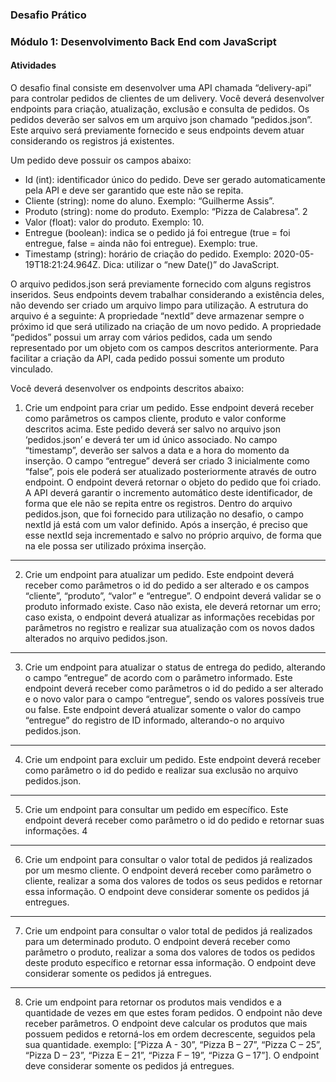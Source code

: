 ### Desafio Prático

### Módulo 1: Desenvolvimento Back End com JavaScript

#### Atividades

O desafio final consiste em desenvolver uma API chamada “delivery-api” para
controlar pedidos de clientes de um delivery. Você deverá desenvolver endpoints
para criação, atualização, exclusão e consulta de pedidos. Os pedidos deverão ser
salvos em um arquivo json chamado “pedidos.json”. Este arquivo será previamente
fornecido e seus endpoints devem atuar considerando os registros já existentes.

Um pedido deve possuir os campos abaixo:

- Id (int): identificador único do pedido. Deve ser gerado automaticamente
pela API e deve ser garantido que este não se repita.
- Cliente (string): nome do aluno. Exemplo: “Guilherme Assis”.
- Produto (string): nome do produto. Exemplo: “Pizza de Calabresa”.
2
- Valor (float): valor do produto. Exemplo: 10.
- Entregue (boolean): indica se o pedido já foi entregue (true = foi entregue,
false = ainda não foi entregue). Exemplo: true.
- Timestamp (string): horário de criação do pedido. Exemplo: 2020-05-
19T18:21:24.964Z. Dica: utilizar o “new Date()” do JavaScript.

O arquivo pedidos.json será previamente fornecido com alguns registros inseridos.
Seus endpoints devem trabalhar considerando a existência deles, não devendo ser
criado um arquivo limpo para utilização. A estrutura do arquivo é a seguinte:
A propriedade “nextId” deve armazenar sempre o próximo id que será utilizado na
criação de um novo pedido. A propriedade “pedidos” possui um array com vários
pedidos, cada um sendo representado por um objeto com os campos descritos
anteriormente. Para facilitar a criação da API, cada pedido possui somente um
produto vinculado.

Você deverá desenvolver os endpoints descritos abaixo:

1. Crie um endpoint para criar um pedido. Esse endpoint deverá receber como
parâmetros os campos cliente, produto e valor conforme descritos acima.
Este pedido deverá ser salvo no arquivo json ‘pedidos.json’ e deverá ter um
id único associado. No campo “timestamp”, deverão ser salvos a data e a
hora do momento da inserção. O campo “entregue” deverá ser criado 
3
inicialmente como “false”, pois ele poderá ser atualizado posteriormente
através de outro endpoint. O endpoint deverá retornar o objeto do pedido
que foi criado.
A API deverá garantir o incremento automático deste identificador, de forma
que ele não se repita entre os registros. Dentro do arquivo pedidos.json, que
foi fornecido para utilização no desafio, o campo nextId já está com um valor
definido. Após a inserção, é preciso que esse nextId seja incrementado e
salvo no próprio arquivo, de forma que na ele possa ser utilizado próxima
inserção.

---

2. Crie um endpoint para atualizar um pedido. Este endpoint deverá receber
como parâmetros o id do pedido a ser alterado e os campos “cliente”,
“produto”, “valor” e “entregue”. O endpoint deverá validar se o produto
informado existe. Caso não exista, ele deverá retornar um erro; caso exista,
o endpoint deverá atualizar as informações recebidas por parâmetros no
registro e realizar sua atualização com os novos dados alterados no arquivo
pedidos.json.

---

3. Crie um endpoint para atualizar o status de entrega do pedido, alterando o
campo “entregue” de acordo com o parâmetro informado. Este endpoint
deverá receber como parâmetros o id do pedido a ser alterado e o novo valor
para o campo “entregue”, sendo os valores possíveis true ou false. Este
endpoint deverá atualizar somente o valor do campo “entregue” do registro
de ID informado, alterando-o no arquivo pedidos.json.

---

4. Crie um endpoint para excluir um pedido. Este endpoint deverá receber
como parâmetro o id do pedido e realizar sua exclusão no arquivo
pedidos.json.

---

5. Crie um endpoint para consultar um pedido em específico. Este endpoint
deverá receber como parâmetro o id do pedido e retornar suas informações.
4

---

6. Crie um endpoint para consultar o valor total de pedidos já realizados por
um mesmo cliente. O endpoint deverá receber como parâmetro o cliente,
realizar a soma dos valores de todos os seus pedidos e retornar essa
informação. O endpoint deve considerar somente os pedidos já entregues.

---

7. Crie um endpoint para consultar o valor total de pedidos já realizados para
um determinado produto. O endpoint deverá receber como parâmetro o
produto, realizar a soma dos valores de todos os pedidos deste produto
específico e retornar essa informação. O endpoint deve considerar somente
os pedidos já entregues.

---

8. Crie um endpoint para retornar os produtos mais vendidos e a quantidade
de vezes em que estes foram pedidos. O endpoint não deve receber
parâmetros. O endpoint deve calcular os produtos que mais possuem
pedidos e retorná-los em ordem decrescente, seguidos pela sua quantidade.
exemplo: [“Pizza A - 30”, “Pizza B – 27”, “Pizza C – 25”, “Pizza D – 23”, “Pizza
E – 21”, “Pizza F – 19”, “Pizza G – 17”]. O endpoint deve considerar somente
os pedidos já entregues.